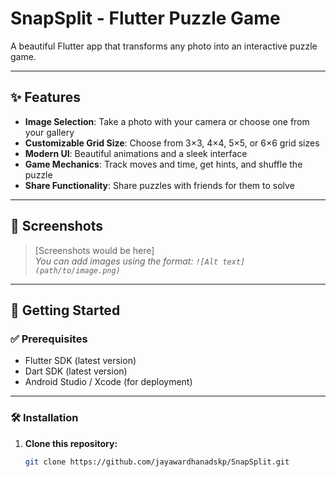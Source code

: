 # SnapSplit - Flutter Puzzle Game

A beautiful Flutter app that transforms any photo into an interactive puzzle game.

---

## ✨ Features

- **Image Selection**: Take a photo with your camera or choose one from your gallery
- **Customizable Grid Size**: Choose from 3×3, 4×4, 5×5, or 6×6 grid sizes
- **Modern UI**: Beautiful animations and a sleek interface
- **Game Mechanics**: Track moves and time, get hints, and shuffle the puzzle
- **Share Functionality**: Share puzzles with friends for them to solve

---

## 📸 Screenshots

> [Screenshots would be here]  
*You can add images using the format: `![Alt text](path/to/image.png)`*

---

## 🚀 Getting Started

### ✅ Prerequisites

- Flutter SDK (latest version)
- Dart SDK (latest version)
- Android Studio / Xcode (for deployment)

---

### 🛠 Installation

1. **Clone this repository:**

   ```bash
   git clone https://github.com/jayawardhanadskp/SnapSplit.git
